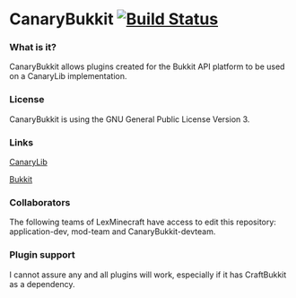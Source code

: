 CanaryBukkit [![Build Status](https://ci.larry1123.net/job/Canary-Bukkit/badge/icon)](https://ci.larry1123.net/job/Canary-Bukkit/)
=======================

### What is it?
CanaryBukkit allows plugins created for the Bukkit API platform to be used on a CanaryLib implementation.

### License
CanaryBukkit is using the GNU General Public License Version 3.

### Links
[CanaryLib](https://github.com/CanaryModTeam/CanaryLib)

[Bukkit](https://github.com/Bukkit/Bukkit)

### Collaborators
The following teams of LexMinecraft have access to edit this repository: application-dev, mod-team and CanaryBukkit-devteam.

### Plugin support
I cannot assure any and all plugins will work, especially if it has CraftBukkit as a dependency.
